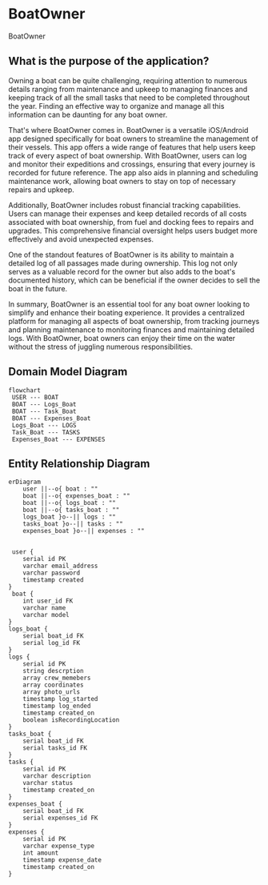 # BoatOwner

BoatOwner

## What is the purpose of the application?

Owning a boat can be quite challenging, requiring attention to numerous details ranging from maintenance and upkeep to managing finances and keeping track of all the small tasks that need to be completed throughout the year. Finding an effective way to organize and manage all this information can be daunting for any boat owner.

That's where BoatOwner comes in. BoatOwner is a versatile iOS/Android app designed specifically for boat owners to streamline the management of their vessels. This app offers a wide range of features that help users keep track of every aspect of boat ownership. With BoatOwner, users can log and monitor their expeditions and crossings, ensuring that every journey is recorded for future reference. The app also aids in planning and scheduling maintenance work, allowing boat owners to stay on top of necessary repairs and upkeep.

Additionally, BoatOwner includes robust financial tracking capabilities. Users can manage their expenses and keep detailed records of all costs associated with boat ownership, from fuel and docking fees to repairs and upgrades. This comprehensive financial oversight helps users budget more effectively and avoid unexpected expenses.

One of the standout features of BoatOwner is its ability to maintain a detailed log of all passages made during ownership. This log not only serves as a valuable record for the owner but also adds to the boat's documented history, which can be beneficial if the owner decides to sell the boat in the future.

In summary, BoatOwner is an essential tool for any boat owner looking to simplify and enhance their boating experience. It provides a centralized platform for managing all aspects of boat ownership, from tracking journeys and planning maintenance to monitoring finances and maintaining detailed logs. With BoatOwner, boat owners can enjoy their time on the water without the stress of juggling numerous responsibilities.

## Domain Model Diagram

```mermaid
flowchart
 USER --- BOAT
 BOAT --- Logs_Boat
 BOAT --- Task_Boat
 BOAT --- Expenses_Boat
 Logs_Boat --- LOGS
 Task_Boat --- TASKS
 Expenses_Boat --- EXPENSES
```

## Entity Relationship Diagram

```mermaid
erDiagram
    user ||--o{ boat : ""
    boat ||--o{ expenses_boat : ""
    boat ||--o{ logs_boat : ""
    boat ||--o{ tasks_boat : ""
    logs_boat }o--|| logs : ""
    tasks_boat }o--|| tasks : ""
    expenses_boat }o--|| expenses : ""


 user {
    serial id PK
    varchar email_address
    varchar password
    timestamp created
}
 boat {
    int user_id FK
    varchar name
    varchar model
}
logs_boat {
    serial boat_id FK
    serial log_id FK
}
logs {
    serial id PK
    string descrption
    array crew_memebers
    array coordinates
    array photo_urls
    timestamp log_started
    timestamp log_ended
    timestamp created_on
    boolean isRecordingLocation
}
tasks_boat {
    serial boat_id FK
    serial tasks_id FK
}
tasks {
    serial id PK
    varchar description
    varchar status
    timestamp created_on
}
expenses_boat {
    serial boat_id FK
    serial expenses_id FK
}
expenses {
    serial id PK
    varchar expense_type
    int amount
    timestamp expense_date
    timestamp created_on
}

```
